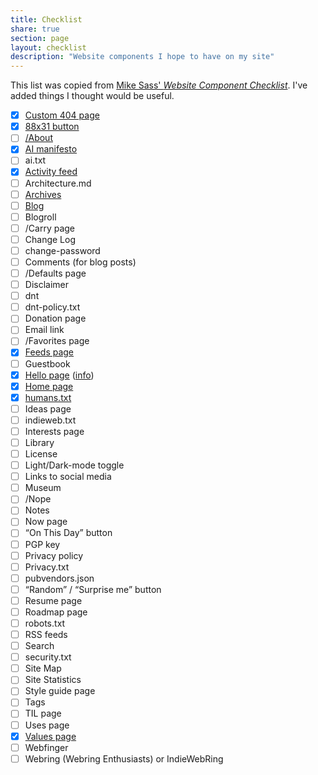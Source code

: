 ```yaml
---
title: Checklist
share: true
section: page
layout: checklist
description: "Website components I hope to have on my site"
---
```

This list was copied from [Mike Sass' _Website Component Checklist_](https://shellsharks.com/notes/2023/08/15/website-component-checklist). I've added things I thought would be useful. 

- [x] [Custom 404 page](/404.html) 
- [x] [88x31 button](/site#banner) 
- [ ] [/About](/about) 
- [x] [AI manifesto](/ai)
- [ ] ai.txt 
- [x] [Activity feed](/updates)
- [ ] Architecture.md 
- [ ] [Archives](/posts)
- [ ] [Blog](/posts)
- [ ] Blogroll 
- [ ] /Carry page
- [ ] Change Log
- [ ] change-password 
- [ ] Comments (for blog posts)
- [ ] /Defaults page
- [ ] Disclaimer 
- [ ] dnt 
- [ ] dnt-policy.txt 
- [ ] Donation page 
- [ ] Email link 
- [ ] /Favorites page
- [x] [Feeds page](/follow)
- [ ] Guestbook
- [x] [Hello page](/hello) ([info](https://alastairjohnston.com/introducing-hello-pages/))
- [x] [Home page](/)
- [x] [humans.txt](/humans.txt)
- [ ] Ideas page
- [ ] indieweb.txt 
- [ ] Interests page
- [ ] Library
- [ ] License 
- [ ] Light/Dark-mode toggle
- [ ] Links to social media
- [ ] Museum
- [ ] /Nope 
- [ ] Notes 
- [ ] Now page 
- [ ] “On This Day” button
- [ ] PGP key 
- [ ] Privacy policy 
- [ ] Privacy.txt 
- [ ] pubvendors.json 
- [ ] “Random” / “Surprise me” button
- [ ] Resume page
- [ ] Roadmap page
- [ ] robots.txt 
- [ ] RSS feeds 
- [ ] Search
- [ ] security.txt 
- [ ] Site Map 
- [ ] Site Statistics
- [ ] Style guide page
- [ ] Tags
- [ ] TIL page 
- [ ] Uses page 
- [x] [Values page](/values)
- [ ] Webfinger
- [ ] Webring (Webring Enthusiasts) or IndieWebRing 